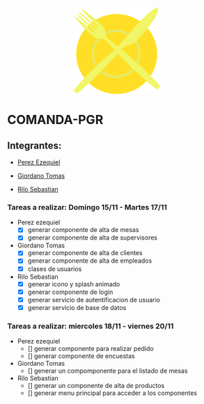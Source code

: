 <p align="center"><img src="./PPS-LaComanda/src/assets/icon/iconLogoMovimiento.png" width="200" height="200"/> </p>

# **COMANDA-PGR**

## **Integrantes**:

* [Perez Ezequiel](https://github.com/Ezezsg)

* [Giordano Tomas](https://github.com/tomasgiordano)

* [Rilo Sebastian](https://github.com/S3baRr00)

### Tareas a realizar: Domingo 15/11 - Martes 17/11
- Perez ezequiel
  * [X] generar componente de alta de mesas
  * [X] generar componente de alta de supervisores
- Giordano Tomas
  * [X] generar componente de alta de clientes
  * [X] generar componente de alta de empleados
  * [X] clases de usuarios
- Rilo Sebastian
  * [X] generar icono y splash animado
  * [X] generar componente de login
  * [X] generar servicio de autentificacion de usuario
  * [X] generar servicio de base de datos

### Tareas a realizar: miercoles 18/11 - viernes 20/11
- Perez ezequiel
  * [] generar componente para realizar pedido
  * [] generar componente de encuestas
- Giordano Tomas
  * [] generar un compomponente para el listado de mesas
- Rilo Sebastian
  * [] generar un componente de alta de productos
  * [] generar menu principal para acceder a los componentes

